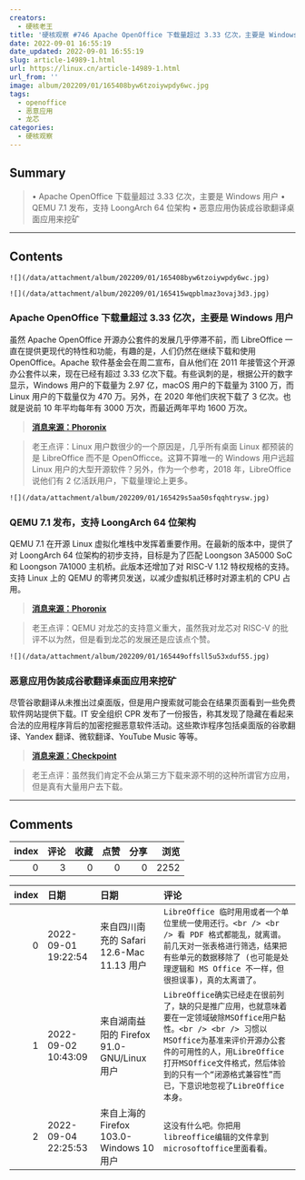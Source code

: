 ```yaml
---
creators:
  - 硬核老王
title: '硬核观察 #746 Apache OpenOffice 下载量超过 3.33 亿次，主要是 Windows 用户'
date: 2022-09-01 16:55:19
date_updated: 2022-09-01 16:55:19
slug: article-14989-1.html
url: https://linux.cn/article-14989-1.html
url_from: ''
image: album/202209/01/165408byw6tzoiywpdy6wc.jpg
tags:
  - openoffice
  - 恶意应用
  - 龙芯
categories:
  - 硬核观察
---
```


## Summary

> • Apache OpenOffice 下载量超过 3.33 亿次，主要是 Windows 用户 • QEMU 7.1 发布，支持 LoongArch 64 位架构 • 恶意应用伪装成谷歌翻译桌面应用来挖矿

***

<!-- more -->

## Contents

`![](/data/attachment/album/202209/01/165408byw6tzoiywpdy6wc.jpg)`

`![](/data/attachment/album/202209/01/165415wqpblmaz3ovaj3d3.jpg)`

### Apache OpenOffice 下载量超过 3.33 亿次，主要是 Windows 用户

虽然 Apache OpenOffice 开源办公套件的发展几乎停滞不前，而 LibreOffice 一直在提供更现代的特性和功能，有趣的是，人们仍然在继续下载和使用 OpenOffice。Apache 软件基金会在周二宣布，自从他们在 2011 年接管这个开源办公套件以来，现在已经有超过 3.33 亿次下载。有些讽刺的是，根据公开的数字显示，Windows 用户的下载量为 2.97 亿，macOS 用户的下载量为 3100 万，而 Linux 用户的下载量仅为 470 万。另外，在 2020 年他们庆祝下载了 3 亿次。也就是说前 10 年平均每年有 3000 万次，而最近两年平均 1600 万次。

> 
> **[消息来源：Phoronix](https://www.phoronix.com/news/Apache-OpenOffice-333-Million)**
> 
> 
> 

> 
> 老王点评：Linux 用户数很少的一个原因是，几乎所有桌面 Linux 都预装的是 LibreOffice 而不是 OpenOfficce。这算不算唯一的 Windows 用户远超 Linux 用户的大型开源软件？另外，作为一个参考，2018 年，LibreOffice 说他们有 2 亿活跃用户，下载量理论上更多。
> 
> 
> 

`![](/data/attachment/album/202209/01/165429s5aa50sfqqhtrysw.jpg)`

### QEMU 7.1 发布，支持 LoongArch 64 位架构

QEMU 7.1 在开源 Linux 虚拟化堆栈中发挥着重要作用。在最新的版本中，提供了对 LoongArch 64 位架构的初步支持，目标是为了匹配 Loongson 3A5000 SoC 和 Loongson 7A1000 主机桥。此版本还增加了对 RISC-V 1.12 特权规格的支持。支持 Linux 上的 QEMU 的零拷贝发送，以减少虚拟机迁移时对源主机的 CPU 占用。

> 
> **[消息来源：Phoronix](https://www.phoronix.com/news/QEMU-7.1-Released)**
> 
> 
> 

> 
> 老王点评：QEMU 对龙芯的支持意义重大，虽然我对龙芯对 RISC-V 的批评不以为然，但是看到龙芯的发展还是应该点个赞。
> 
> 
> 

`![](/data/attachment/album/202209/01/165449offsll5u53xduf55.jpg)`

### 恶意应用伪装成谷歌翻译桌面应用来挖矿

尽管谷歌翻译从未推出过桌面版，但是用户搜索就可能会在结果页面看到一些免费软件网站提供下载。IT 安全组织 CPR 发布了一份报告，称其发现了隐藏在看起来合法的应用程序背后的加密挖掘恶意软件活动。这些欺诈程序包括桌面版的谷歌翻译、Yandex 翻译、微软翻译、YouTube Music 等等。

> 
> **[消息来源：Checkpoint](https://research.checkpoint.com/2022/check-point-research-detects-crypto-miner-malware-disguised-as-google-translate-desktop-and-other-legitimate-applications/)**
> 
> 
> 

> 
> 老王点评：虽然我们肯定不会从第三方下载来源不明的这种所谓官方应用，但是真有大量用户去下载。
> 
> 
>

***

## Comments


|   index |   评论 |   收藏 |   点赞 |   分享 |   浏览 |
|--------:|-------:|-------:|-------:|-------:|-------:|
|       0 |      3 |      0 |      0 |      0 |   2252 |

|   index | 日期                | 日期                                       | 评论                                                                                                                                                                                                                                                                            |
|--------:|:--------------------|:-------------------------------------------|:--------------------------------------------------------------------------------------------------------------------------------------------------------------------------------------------------------------------------------------------------------------------------------|
|       0 | 2022-09-01 19:22:54 | 来自四川南充的 Safari 12.6-Mac 11.13 用户  | `LibreOffice 临时用用或者一个单位里统一使用还行。<br /> <br /> 看 PDF 格式都能乱，就离谱。前几天对一张表格进行筛选，结果把有些单元的数据移除了 (也可能是处理逻辑和 MS Office 不一样，但很担误事)，真的太离谱了。`                                                               |
|       1 | 2022-09-02 10:43:09 | 来自湖南益阳的 Firefox 91.0-GNU/Linux 用户 | `LibreOffice确实已经走在很前列了，缺的只是推广应用，也就意味着要在一定领域破除MSOffice用户黏性。<br /> <br /> 习惯以MSOffice为基准来评价开源办公套件的可用性的人，用LibreOffice打开MSOffice文件格式，然后体验到的只有一个“闭源格式兼容性”而已，下意识地忽视了LibreOffice本身。` |
|       2 | 2022-09-04 22:25:53 | 来自上海的 Firefox 103.0-Windows 10 用户   | `这没有什么吧。你把用libreoffice编辑的文件拿到microsoftoffice里面看看。`                                                                                                                                                                                                        |
